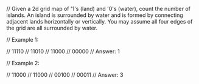 // Given a 2d grid map of '1's (land) and '0's (water), count the number of islands. An island is surrounded by water and is formed by connecting adjacent lands horizontally or vertically. You may assume all four edges of the grid are all surrounded by water.

// Example 1:

// 11110
// 11010
// 11000
// 00000
// Answer: 1

// Example 2:

// 11000
// 11000
// 00100
// 00011
// Answer: 3

